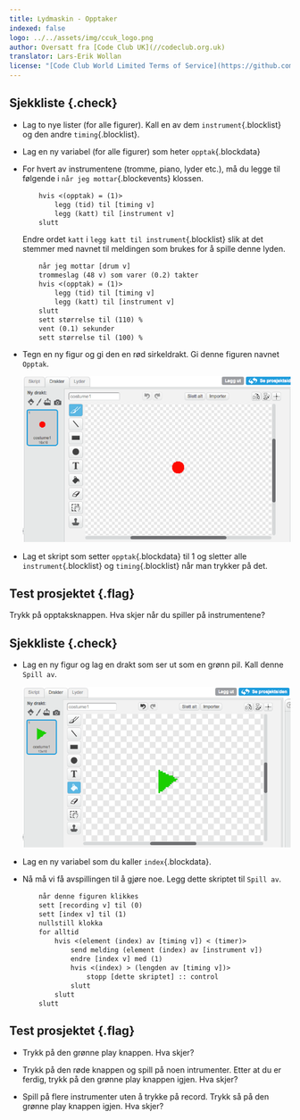 ```yaml
---
title: Lydmaskin - Opptaker
indexed: false
logo: ../../assets/img/ccuk_logo.png
author: Oversatt fra [Code Club UK](//codeclub.org.uk)
translator: Lars-Erik Wollan
license: "[Code Club World Limited Terms of Service](https://github.com/CodeClub/scratch-curriculum/blob/master/LICENSE.md)"
---
```


## Sjekkliste {.check}

+ Lag to nye lister (for alle figurer). Kall en av dem
  `instrument`{.blocklist} og den andre `timing`{.blocklist}.

+ Lag en ny variabel (for alle figurer) som heter `opptak`{.blockdata}

+ For hvert av instrumentene (tromme, piano, lyder etc.), må du legge
  til følgende i `når jeg mottar`{.blockevents} klossen.

    ```blocks
        hvis <(opptak) = (1)>
            legg (tid) til [timing v]
            legg (katt) til [instrument v]
        slutt
    ```

    Endre ordet `katt` i `legg katt til instrument`{.blocklist} slik
    at det stemmer med navnet til meldingen som brukes for å spille
    denne lyden.

    ```blocks
        når jeg mottar [drum v]
        trommeslag (48 v) som varer (0.2) takter
        hvis <(opptak) = (1)>
            legg (tid) til [timing v]
            legg (katt) til [instrument v]
        slutt
        sett størrelse til (110) %
        vent (0.1) sekunder
        sett størrelse til (100) %
    ```

+ Tegn en ny figur og gi den en rød sirkeldrakt. Gi denne figuren
  navnet `Opptak`.

    ![](record-costume.png)

+ Lag et skript som setter `opptak`{.blockdata} til 1 og sletter alle
  `instrument`{.blocklist} og `timing`{.blocklist} når man trykker på
  det.

## Test prosjektet {.flag}

Trykk på opptaksknappen. Hva skjer når du spiller på instrumentene?

## Sjekkliste {.check}

+ Lag en ny figur og lag en drakt som ser ut som en grønn pil.  Kall
  denne `Spill av`.

    ![](play-costume.png)

+ Lag en ny variabel som du kaller `index`{.blockdata}.

+ Nå må vi få avspillingen til å gjøre noe. Legg dette skriptet til
  `Spill av`.

    ```blocks
        når denne figuren klikkes
        sett [recording v] til (0)
        sett [index v] til (1)
        nullstill klokka
        for alltid
            hvis <(element (index) av [timing v]) < (timer)>
                send melding (element (index) av [instrument v])
                endre [index v] med (1)
                hvis <(index) > (lengden av [timing v])>
                    stopp [dette skriptet] :: control
                slutt
            slutt
        slutt
    ```

## Test prosjektet {.flag}

+ Trykk på den grønne play knappen. Hva skjer?

+ Trykk på den røde knappen og spill på noen intrumenter. Etter at du
  er ferdig, trykk på den grønne play knappen igjen. Hva skjer?

+ Spill på flere instrumenter uten å trykke på record. Trykk så på den
  grønne play knappen igjen. Hva skjer?
